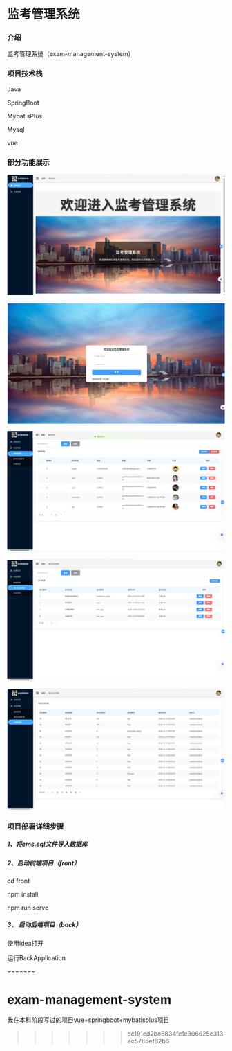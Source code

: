 # 监考管理系统

### 介绍

监考管理系统（exam-management-system）

### 项目技术栈

Java

SpringBoot

MybatisPlus

Mysql

vue

### 部分功能展示

![image-20250127190651417](https://github.com/AND-Q/exam-management-system/blob/main/images/image-20250127190633243.png)

![image-20250127190633243](https://github.com/AND-Q/exam-management-system/blob/main/images/image-20250127190651417.png)

![image-20250127190715162](https://github.com/AND-Q/exam-management-system/blob/main/images/image-20250127190715162.png)

![image-20250127190726855](https://github.com/AND-Q/exam-management-system/blob/main/images/image-20250127190726855.png)

![image-20250127190739336](https://github.com/AND-Q/exam-management-system/blob/main/images/image-20250127190739336.png)



### 项目部署详细步骤

##### 1、将ems.sql文件导入数据库

##### 2、启动前端项目（front）

cd front 

npm install 

npm run serve

##### 3、 启动后端项目（back）

使用idea打开

运行BackApplication







=======
# exam-management-system
我在本科阶段写过的项目vue+springboot+mybatisplus项目
>>>>>>> cc191ed2be8834fe1e306625c313ec5785ef82b6
